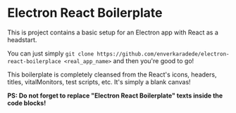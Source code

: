 # Electron React Boilerplate
This is project contains a basic setup for an Electron app with React as a headstart.

You can just simply `git clone https://github.com/enverkaradede/electron-react-boilerplace <real_app_name>` and then you're good to go!

This boilerplate is completely cleansed from the React's icons, headers, titles, vitalMonitors, test scripts, etc. It's simply a blank canvas!

<b>PS: Do not forget to replace "Electron React Boilerplate" texts inside the code blocks!</b>
